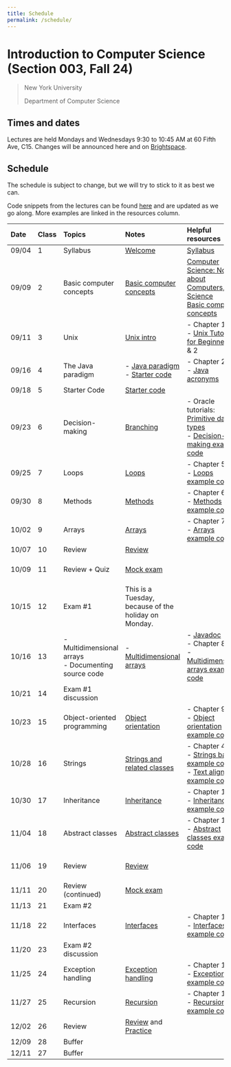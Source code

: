 ```yaml
---
title: Schedule
permalink: /schedule/
---
```


# Introduction to Computer Science (Section 003, Fall 24)

> New York University
>
> Department of Computer Science

## Times and dates

Lectures are held Mondays and Wednesdays 9:30 to 10:45 AM at 60 Fifth Ave, C15. Changes will be announced here and on [Brightspace](https://brightspace.nyu.edu).

## Schedule

The schedule is subject to change, but we will try to stick to it as best we can.

Code snippets from the lectures can be found [here](https://github.com/ToBlick/cs101-examples) and are updated as we go along. More examples are linked in the resources column.

| Date   | Class | Topics                  | Notes                                                                                          | Helpful resources                                                                                                                                                                                                                   | Assumed known          | Assignment due   |
| :----- | :---- | :---------------------- | :----------------------------------------------------------------------------------------------| :---------------------------------------------------------------------------------------------------------------------------------------------------------------------------------------------------------------------------------- | :--------------------- | :--------------- |
| 09/04  | 1     | Syllabus                | [Welcome](../slides/welcome)                                                                   | [Syllabus](../syllabus)                                                                                                                                                                                                             |                        |                  |
| 09/09  | 2     | Basic computer concepts | [Basic computer concepts](../slides/basic_computer_concepts)                                   | [Computer Science: Not about Computers, Not Science](../content/assets/Computer_Science_Not_About_Computers_Not_a_Science.pdf) <br /> [Basic computer concepts](https://nyu-python-programming.github.io/course-material/basic-computer-concepts) |          |                  |
| 09/11  | 3     | Unix                    | [Unix intro](../slides/unix-intro)                                                             | - Chapter 1<br />- [Unix Tutorial for Beginners](http://www.ee.surrey.ac.uk/Teaching/Unix/), 1 & 2                                                                                                                                  | Basic computer concepts|                  |
| 09/16  | 4     | The Java paradigm       | - [Java paradigm](../slides/java-paradigm) <br /> - [Starter code](../slides/starter-code)     | - Chapter 2<br />- [Java acronyms](https://www.javatpoint.com/difference-between-jdk-jre-and-jvm#jre)                                                                                                                               | Unix                   |                  |
| 09/18  | 5     | Starter Code            | [Starter code](../slides/starter-code)                                                         |                                                                                                                                                                                                                                     |                        |                  |
| 09/23  | 6     | Decision-making         | [Branching](../slides/branching)                                                               | - Oracle tutorials: [Primitive data types](https://docs.oracle.com/javase/tutorial/java/nutsandbolts/datatypes.html)<br />- [Decision-making example code](https://github.com/nyu-java-programming/decision-making-examples)        | Java paradigm          |                  |
| 09/25  | 7     | Loops                   | [Loops](../slides/loops)                                                                       | - Chapter 5<br />- [Loops example code](https://github.com/nyu-java-programming/loops-examples)                                                                                                                                     | Branching              | 01 - Hello World due Sept 27th|
| 09/30  | 8     | Methods                 | [Methods](../slides/methods)                                                                   | - Chapter 6<br />- [Methods example code](https://github.com/nyu-java-programming/methods-examples)                                                                                                                                 | Loops                  |                  |
| 10/02  | 9     | Arrays                  | [Arrays](../slides/arrays)                                                                     | - Chapter 7<br />- [Arrays example code](https://github.com/nyu-java-programming/array-examples)                                                                                                                                    | Methods                | 02 - Basic Programming due Oct 4th |                                                                                                                                                                                                 
| 10/07  | 10    | Review                  | [Review](../slides/exam-1-review)                                                              |                                                                                                                                                                                                                                     | Arrays                 |                  |
| 10/09  | 11    | Review + Quiz           | [Mock exam](https://github.com/ToBlick/cs101-examples/blob/main/docs/midterm1_example.pdf)     |                                                                                                                                                                                                                                     |                        | 03 - Blackjack due Oct 11th                 |                                                                                                                                                                                                                                         
| 10/15  | 12    | Exam #1                 | This is a Tuesday, because of the holiday on Monday.                                                                                             |                                                                                                                                                                                                                                     |                        |                  |                                                                                                                                                                                                                                                                                                                                                                       
| 10/16  | 13    | - Multidimensional arrays<br />- Documenting source code | - [Multidimensional arrays](../slides/arrays-multidimensional)| - [Javadoc](../javadoc) <br />- Chapter 8<br />- [Multidimensional arrays example code](https://github.com/nyu-java-programming/multidimensional-array-examples)                                                                    |                        |                  |                                                                                                                                                                                                                                                                                                                                                                                      
| 10/21  | 14    | Exam #1 discussion      |                                                                                                |                                                                                                                                                                                                                                     |                        |                  |                                                                                                                                                                                                                                                                                                                                                                     
| 10/23  | 15    | Object-oriented programming | [Object orientation](../slides/object-orientation)                                         | - Chapter 9<br />- [Object orientation example code](https://github.com/nyu-java-programming/simple-object-examples)                                                                                                                | Multidimensional arrays|                  |                                                                                                                                                                                                                                                                                                                                                                                                                                                                                                                                                                                                                             
| 10/28  | 16    | Strings                 | [Strings and related classes](../slides/strings-as-objects)                                    | - Chapter 4<br />- [Strings basic example code](https://github.com/nyu-java-programming/string-examples)<br />- [Text alignment example code](https://github.com/nyu-java-programming/text-alignment)                               |                        |                  |                                                                                                                                                                                                                                                                                                                                                                
| 10/30  | 17    | Inheritance             | [Inheritance](../slides/inheritance)                                                           | - Chapter 10<br />- [Inheritance example code](https://github.com/nyu-java-programming/simple-inheritance-example)                                                                                                                  | Object orientation     | 04 - Text Analysis due Nov 1st                 |                                                                                                                                                                                                                                                                                                                                                                         
| 11/04  | 18    | Abstract classes        | [Abstract classes](../slides/abstract-classes)                                                 | - Chapter 13<br />- [Abstract classes example code](https://github.com/nyu-java-programming/abstract-classes-examples)                                                                                                              |                        |                  |                                                                                                                                                                                                                                                                                                                                                                                                                                                                                                                                                                                                                                                                                                                                    
| 11/06  | 19    | Review                  | [Review](../slides/exam-2-review)                                                              |                                                                                                                                                                                                                                     | Inheritance and polymorphism | 05 - Sudoku Validator due Nov 8th           |                                                                                                                                                                                                                                                                                                                            
| 11/11  | 20    | Review (continued)      | [Mock exam](https://github.com/ToBlick/cs101-examples/blob/main/docs/midterm2_mock.pdf)        |                                                                                                                                                                                                                                     | Abstract classes       |                  |                                                                                                                                                                                                                                                                                                                                                                                                                    
| 11/13  | 21    | Exam #2                 |                                                                                                |                                                                                                                                                                                                                                     |                        |                  |                                                                                                                                                                                                                                                                                                                                                                                                                    
| 11/18  | 22    | Interfaces              | [Interfaces](../slides/interfaces)                                                             | - Chapter 13<br />- [Interfaces example code](https://github.com/nyu-java-programming/interface-examples)                                                                                                                           |                        |                  |                                                                                                                                                                                                                                                                                                                                                                                                                                                                                                                                                                                                                                                                                                                                                                                                                                                                                                                                                                                                  
| 11/20  | 23    | Exam #2 discussion      |                                                                                                |                                                                                                                                                                                                                                     |                        |                  |                                                                                                                                                                                                                                                                                                                                                                                                                                                                                                                                                                                                                                                                                                                            
| 11/25  | 24    | Exception handling      | [Exception handling](../slides/exception-handling)                                             | - Chapter 12<br />- [Exceptions example code](https://github.com/nyu-java-programming/exceptions-examples)                                                                                                                          |                        |                  |                                                                                                                                                                                                                                                                                                                                                                                         
| 11/27  | 25    | Recursion               | [Recursion](../slides/recursion)                                                               | - Chapter 18<br />- [Recursion example code](https://github.com/nyu-java-programming/recursion-examples)                                                                                                                            | Interfaces             |                  |                                                                                                                                                                                                                                                                                                                    
| 12/02  | 26    | Review                  | [Review](../slides/exam-3-review) and [Practice](https://github.com/ToBlick/cs101-examples/blob/main/docs/final_practice.pdf) |                                                                                                                                                                                                      | Exceptions             |                  |                                                                                                                                                                                                                                                                                                                                                                                         
| 12/09  | 28    | Buffer                  |                                                                                                |                                                                                                                                                                                                                                     |                        |                  |                                                                                                                                                                                                                                                                                                                                                                                      
| 12/11  | 27    | Buffer                  |                                                                                                |                                                                                                                                                                                                                                     |                        |                  |                                                                                                                                                                                                                                                                                                                                                     

